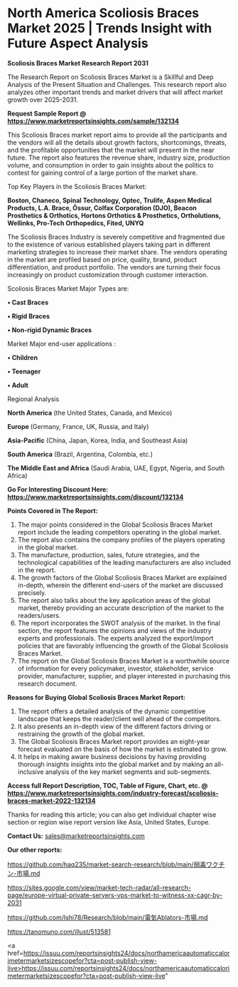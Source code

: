 # North America Scoliosis Braces Market 2025 | Trends Insight with Future Aspect Analysis

<strong>Scoliosis Braces Market Research Report 2031</strong>

The Research Report on Scoliosis Braces Market is a Skillful and Deep Analysis of the Present Situation and Challenges. This research report also analyzes other important trends and market drivers that will affect market growth over 2025-2031.

<strong>Request Sample Report @ <a href=https://www.marketreportsinsights.com/sample/132134>https://www.marketreportsinsights.com/sample/132134</a></strong>

This Scoliosis Braces market report aims to provide all the participants and the vendors will all the details about growth factors, shortcomings, threats, and the profitable opportunities that the market will present in the near future. The report also features the revenue share, industry size, production volume, and consumption in order to gain insights about the politics to contest for gaining control of a large portion of the market share.

Top Key Players in the Scoliosis Braces Market:

<strong>Boston, Chaneco, Spinal Technology, Optec, Trulife, Aspen Medical Products, L.A. Brace, Össur, Colfax Corporation (DJO), Beacon Prosthetics & Orthotics, Hortons Orthotics & Prosthetics, Ortholutions, Wellinks, Pro-Tech Orthopedics, Fited, UNYQ</strong>

The Scoliosis Braces Industry is severely competitive and fragmented due to the existence of various established players taking part in different marketing strategies to increase their market share. The vendors operating in the market are profiled based on price, quality, brand, product differentiation, and product portfolio. The vendors are turning their focus increasingly on product customization through customer interaction.

Scoliosis Braces Market Major Types are:

<strong>• Cast Braces

• Rigid Braces

• Non-rigid Dynamic Braces</strong>

Market Major end-user applications :

<strong>• Children

• Teenager

• Adult</strong>

Regional Analysis

</u><strong><b>North America</b></strong> (the United States, Canada, and Mexico)

<strong><b>Europe </b></strong>(Germany, France, UK, Russia, and Italy)

<strong><b>Asia-Pacific</b></strong> (China, Japan, Korea, India, and Southeast Asia)

<strong><b>South America</b></strong> (Brazil, Argentina, Colombia, etc.)

<strong><b>The Middle East and Africa</b></strong> (Saudi Arabia, UAE, Egypt, Nigeria, and South Africa)

<strong>Go For Interesting Discount Here: <a href=https://www.marketreportsinsights.com/discount/132134>https://www.marketreportsinsights.com/discount/132134</a></strong>

<strong>Points Covered in The Report:</strong>
<ol>
  <li>The major points considered in the Global Scoliosis Braces Market report include the leading competitors operating in the global market.</li>
  <li>The report also contains the company profiles of the players operating in the global market.</li>
  <li>The manufacture, production, sales, future strategies, and the technological capabilities of the leading manufacturers are also included in the report.</li>
  <li>The growth factors of the Global Scoliosis Braces Market are explained in-depth, wherein the different end-users of the market are discussed precisely.</li>
  <li>The report also talks about the key application areas of the global market, thereby providing an accurate description of the market to the readers/users.</li>
  <li>The report incorporates the SWOT analysis of the market. In the final section, the report features the opinions and views of the industry experts and professionals. The experts analyzed the export/import policies that are favorably influencing the growth of the Global Scoliosis Braces Market.</li>
  <li>The report on the Global Scoliosis Braces Market is a worthwhile source of information for every policymaker, investor, stakeholder, service provider, manufacturer, supplier, and player interested in purchasing this research document.</li>
</ol>
<strong>Reasons for Buying Global Scoliosis Braces Market Report:</strong>

<ol>
  <li>The report offers a detailed analysis of the dynamic competitive landscape that keeps the reader/client well ahead of the competitors.</li>
  <li>It also presents an in-depth view of the different factors driving or restraining the growth of the global market.</li>
  <li>The Global Scoliosis Braces Market report provides an eight-year forecast evaluated on the basis of how the market is estimated to grow.</li>
  <li>It helps in making aware business decisions by having providing thorough insights insights into the global market and by making an all-inclusive analysis of the key market segments and sub-segments.</li>
</ol>
<strong>Access full Report Description, TOC, Table of Figure, Chart, etc. @ <a href=https://www.marketreportsinsights.com/industry-forecast/scoliosis-braces-market-2022-132134>https://www.marketreportsinsights.com/industry-forecast/scoliosis-braces-market-2022-132134</a></strong>


Thanks for reading this article; you can also get individual chapter wise section or region wise report version like Asia, United States, Europe.

<strong>Contact Us:</strong>
sales@marketreportsinsights.com

<strong>Our other reports:</strong>

<a href=https://github.com/haq235/market-search-research/blob/main/弱毒ワクチン-市場.md>https://github.com/haq235/market-search-research/blob/main/弱毒ワクチン-市場.md</a>

<a href=https://sites.google.com/view/market-tech-radar/all-research-page/europe-virtual-private-servers-vps-market-to-witness-xx-cagr-by-2031>https://sites.google.com/view/market-tech-radar/all-research-page/europe-virtual-private-servers-vps-market-to-witness-xx-cagr-by-2031</a>

<a href=https://github.com/Ishi78/Research/blob/main/電気Ablators-市場.md>https://github.com/Ishi78/Research/blob/main/電気Ablators-市場.md</a>

<a href=https://tanomuno.com/illust/513581>https://tanomuno.com/illust/513581</a>

<a href=https://issuu.com/reportsinsights24/docs/northamericaautomaticcalorimetermarketsizescopefor?cta=post-publish-view-live>https://issuu.com/reportsinsights24/docs/northamericaautomaticcalorimetermarketsizescopefor?cta=post-publish-view-live</a>"
